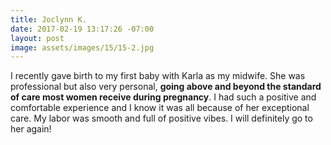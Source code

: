 ```yaml
---
title: Joclynn K.
date: 2017-02-19 13:17:26 -07:00
layout: post
image: assets/images/15/15-2.jpg
---
```


I recently gave birth to my first baby with Karla as my midwife. She was professional but also very personal, **going above and beyond the standard of care most women receive during pregnancy**. I had such a positive and comfortable experience and I know it was all because of her exceptional care. My labor was smooth and full of positive vibes. I will definitely go to her again!
